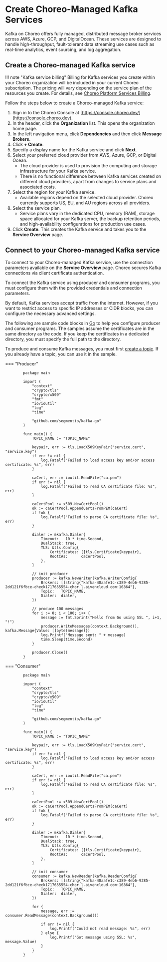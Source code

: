 # Create Choreo-Managed Kafka Services

Kafka on Choreo offers fully managed, distributed message broker services across AWS, Azure, GCP, and DigitalOcean. These services are designed to handle high-throughput, fault-tolerant data streaming use cases such as real-time analytics, event sourcing, and log aggregation.

## Create a Choreo-managed Kafka service

!!! note "Kafka service billing"
     Billing for Kafka services you create within your Choreo organization will be included in your current Choreo subscription. The pricing will vary depending on the service plan of the resources you create. For details, see [Choreo Platform Services Billing](../references/choreo-platform-services-billing.md).

Follow the steps below to create a Choreo-managed Kafka service:

1. Sign in to the Choreo Console at [https://console.choreo.dev/](https://console.choreo.dev).
2. In the header, click the **Organization** list. This opens the organization home page.
3. In the left navigation menu, click **Dependencies** and then click **Message Brokers**.
4. Click **+ Create**.
5. Specify a display name for the Kafka service and click **Next**.
6. Select your preferred cloud provider from AWS, Azure, GCP, or Digital Ocean.
    - The cloud provider is used to provision the computing and storage infrastructure for your Kafka service.
    - There is no functional difference between Kafka services created on different cloud providers, apart from changes to service plans and associated costs.
7. Select the region for your Kafka service.
    - Available regions depend on the selected cloud provider. Choreo currently supports US, EU, and AU regions across all providers.
8. Select the service plan.
    - Service plans vary in the dedicated CPU, memory (RAM), storage space allocated for your Kafka server, the backup retention periods, and high-availability configurations for production use cases.
9. Click **Create**. This creates the Kafka service and takes you to the **Service Overview** page.

## Connect to your Choreo-managed Kafka service

To connect to your Choreo-managed Kafka service, use the connection parameters available on the **Service Overview** page. Choreo secures Kafka connections via client certificate authentication.

To connect the Kafka service using producer and consumer programs, you must configure them with the provided credentials and connection parameters.

By default, Kafka services accept traffic from the internet. However, if you want to restrict access to specific IP addresses or CIDR blocks, you can configure the necessary advanced settings.

The following are sample code blocks in [Go](https://go.dev/) to help you configure producer and consumer programs. The samples assume the certificates are in the same directory as the code. If you keep the certificates in a dedicated directory, you must specify the full path to the directory.

To produce and consume Kafka messages, you must first [create a topic](./configure-a-kafka-service.md#create-a-kafka-topic). If you already have a topic, you can use it in the sample.


=== "Producer"
    

            package main

            import (
                "context"
                "crypto/tls"
                "crypto/x509"
                "fmt"
                "io/ioutil"
                "log"
                "time"

                "github.com/segmentio/kafka-go"
            )

            func main() {
                TOPIC_NAME := "TOPIC_NAME"

                keypair, err := tls.LoadX509KeyPair("service.cert", "service.key")
                if err != nil {
                    log.Fatalf("Failed to load access key and/or access certificate: %s", err)
                }

                caCert, err := ioutil.ReadFile("ca.pem")
                if err != nil {
                    log.Fatalf("Failed to read CA certificate file: %s", err)
                }

                caCertPool := x509.NewCertPool()
                ok := caCertPool.AppendCertsFromPEM(caCert)
                if !ok {
                    log.Fatalf("Failed to parse CA certificate file: %s", err)
                }

                dialer := &kafka.Dialer{
                    Timeout:   10 * time.Second,
                    DualStack: true,
                    TLS: &tls.Config{
                        Certificates: []tls.Certificate{keypair},
                        RootCAs:      caCertPool,
                    },
                }

                // init producer
                producer := kafka.NewWriter(kafka.WriterConfig{
                    Brokers: []string{"kafka-48aafe1c-c389-4eb6-9285-2dd121f6fbce-check1717655554-chor.l.aivencloud.com:16364"},
                    Topic:   TOPIC_NAME,
                    Dialer:  dialer,
                })

                // produce 100 messages
                for i := 0; i < 100; i++ {
                    message := fmt.Sprint("Hello from Go using SSL ", i+1, "!")
                    producer.WriteMessages(context.Background(), kafka.Message{Value: []byte(message)})
                    log.Printf("Message sent: " + message)
                    time.Sleep(time.Second)
                }

                producer.Close()
            }

        

=== "Consumer"
        
    
            package main

            import (
                "context"
                "crypto/tls"
                "crypto/x509"
                "io/ioutil"
                "log"
                "time"

                "github.com/segmentio/kafka-go"
            )

            func main() {
                TOPIC_NAME := "TOPIC_NAME"

                keypair, err := tls.LoadX509KeyPair("service.cert", "service.key")
                if err != nil {
                    log.Fatalf("Failed to load access key and/or access certificate: %s", err)
                }

                caCert, err := ioutil.ReadFile("ca.pem")
                if err != nil {
                    log.Fatalf("Failed to read CA certificate file: %s", err)
                }

                caCertPool := x509.NewCertPool()
                ok := caCertPool.AppendCertsFromPEM(caCert)
                if !ok {
                    log.Fatalf("Failed to parse CA certificate file: %s", err)
                }

                dialer := &kafka.Dialer{
                    Timeout:   10 * time.Second,
                    DualStack: true,
                    TLS: &tls.Config{
                        Certificates: []tls.Certificate{keypair},
                        RootCAs:      caCertPool,
                    },
                }

                // init consumer
                consumer := kafka.NewReader(kafka.ReaderConfig{
                    Brokers: []string{"kafka-48aafe1c-c389-4eb6-9285-2dd121f6fbce-check1717655554-chor.l.aivencloud.com:16364"},
                    Topic:   TOPIC_NAME,
                    Dialer:  dialer,
                })

                for {
                    message, err := consumer.ReadMessage(context.Background())

                    if err != nil {
                        log.Printf("Could not read message: %s", err)
                    } else {
                        log.Printf("Got message using SSL: %s", message.Value)
                    }
                }
            }
